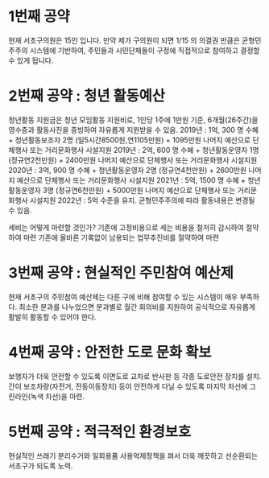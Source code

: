 # 1번째 공약
 현재 서초구의원은 15인 입니다. 만약 제가 구의원이 되면 1/15 의 의결권 만큼은 균형민주주의 시스템에 기반하여, 주민들과 시민단체들이 구정에 직접적으로 참여하고 결정할 수 있게 됩니다.

# 2번째 공약 : 청년 활동예산
 청년활동 지원금은 청년 모임활동 지원비로, 1인당 1주에 1만원 기준, 6개월(26주간)을 영수증과 활동사진을 증빙하여 자유롭게 지원받을 수 있음.
 2019년 : 1억, 300 명 수혜 + 청년활동보조자 2명 (일5시간8500원,연1105만원) + 1095만원 나머지 예산으로 단체행사 또는 거리문화행사 시설지원
 2019년 : 2억, 600 명 수혜 + 청년활동운영자 1명 (정규연2천만원) + 2400만원 나머지 예산으로 단체행사 또는 거리문화행사 시설지원
 2020년 : 3억, 900 명 수혜 + 청년활동운영자 2명 (정규연4천만원) + 2600만원 나머지 예산으로 단체행사 또는 거리문화행사 시설지원
 2021년 : 5억, 1500 명 수혜 + 청년활동운영자 3명 (정규연6천만원)  + 5000만원 나머지 예산으로 단체행사 또는 거리문화행사 시설지원
 2022년 : 5억 수준을 유지. 균형민주주의에 따라 활동내용은 변경될 수 있음.

 세비는 어떻게 마련할 것인가?
  기존에 고정비용으로 세는 비용을 철저히 감시하여 절약하여 마련
  기존에 올바른 기록없이 남용되는 업무추진비를 절약하여 마련

# 3번째 공약 : 현실적인 주민참여 예산제
 현재 서초구의 주민참여 예산제는 다른 구에 비해 참여할 수 있는 시스템이 매우 부족하다.
 최소한 분과를 나누었으면 분과별로 월간 회의비를 지원하여 공식적으로 자유롭게 활발히 활동할 수 있어야 한다.

# 4번째 공약 : 안전한 도로 문화 확보
 보행자가 더욱 안전할 수 있도록 이면도로 교차로 반사판 등 각종 도로안전 장치를 설치.
 간이 보조차량(자전거, 전동이동장치) 등이 안전하게 다닐 수 있도록 마지막 차선에 그린라인(녹색 차선)을 마련.

# 5번째 공약 : 적극적인 환경보호
 현실적인 쓰래기 분리수거와 일회용품 사용억제정책을 펴서 더욱 깨끗하고 선순환되는 서초구가 되도록 노력.